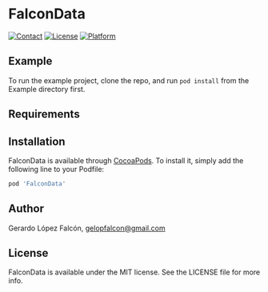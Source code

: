 # FalconData

[![Contact](https://img.shields.io/badge/contact-@carambalabs-blue.svg?style=flat)](https://twitter.com/@gelopfalcon)
[![License](https://img.shields.io/github/license/mashape/apistatus.svg)](https://opensource.org/licenses/MIT)
[![Platform](https://img.shields.io/badge/lang-Swift-yellow.svg?style=flat)](https://developer.apple.com/swift/)

## Example

To run the example project, clone the repo, and run `pod install` from the Example directory first.

## Requirements

## Installation

FalconData is available through [CocoaPods](http://cocoapods.org). To install
it, simply add the following line to your Podfile:

```ruby
pod 'FalconData'
```

## Author

Gerardo López Falcón, gelopfalcon@gmail.com

## License

FalconData is available under the MIT license. See the LICENSE file for more info.
